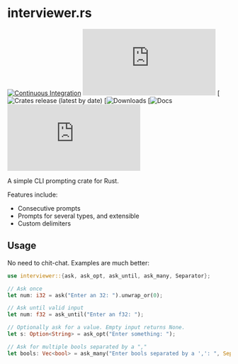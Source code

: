 # interviewer.rs

[![Continuous Integration](https://github.com/misobarisic/interviewer.rs/actions/workflows/ci.yml/badge.svg)](https://github.com/misobarisic/interviewer.rs/actions/workflows/ci.yml)
[![License](https://img.shields.io/github/license/misobarisic/interviewer.rs?color=blue)](./LICENSE)
[![Crates release (latest by date)](https://img.shields.io/crates/v/interviewer)
[![Downloads](https://img.shields.io/crates/d/interviewer)
[![Docs](https://img.shields.io/docsrs/interviewer)
![GitHub code size in bytes](https://img.shields.io/github/languages/code-size/misobarisic/interviewer.rs)

A simple CLI prompting crate for Rust.

Features include:

- Consecutive prompts
- Prompts for several types, and extensible
- Custom delimiters


## Usage

No need to chit-chat. Examples are much better:


```rust
use interviewer::{ask, ask_opt, ask_until, ask_many, Separator};

// Ask once
let num: i32 = ask("Enter an 32: ").unwrap_or(0);

// Ask until valid input
let num: f32 = ask_until("Enter an f32: ");

// Optionally ask for a value. Empty input returns None.
let s: Option<String> = ask_opt("Enter something: ");

// Ask for multiple bools separated by a ","
let bools: Vec<bool> = ask_many("Enter bools separated by a ',': ", Separator::SequenceTrim(",")).unwrap();

```



